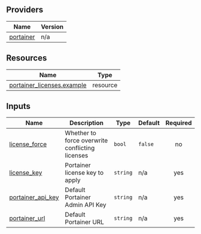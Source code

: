 <!-- BEGIN_TF_DOCS -->


## Providers

| Name | Version |
|------|---------|
| <a name="provider_portainer"></a> [portainer](#provider\_portainer) | n/a |

## Resources

| Name | Type |
|------|------|
| [portainer_licenses.example](https://registry.terraform.io/providers/grulicht/portainer/latest/docs/resources/licenses) | resource |

## Inputs

| Name | Description | Type | Default | Required |
|------|-------------|------|---------|:--------:|
| <a name="input_license_force"></a> [license\_force](#input\_license\_force) | Whether to force overwrite conflicting licenses | `bool` | `false` | no |
| <a name="input_license_key"></a> [license\_key](#input\_license\_key) | Portainer license key to apply | `string` | n/a | yes |
| <a name="input_portainer_api_key"></a> [portainer\_api\_key](#input\_portainer\_api\_key) | Default Portainer Admin API Key | `string` | n/a | yes |
| <a name="input_portainer_url"></a> [portainer\_url](#input\_portainer\_url) | Default Portainer URL | `string` | n/a | yes |
<!-- END_TF_DOCS -->